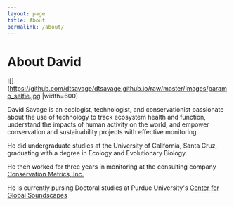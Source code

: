```yaml
---
layout: page
title: About
permalink: /about/
---
```

# About David
![](https://github.com/dtsavage/dtsavage.github.io/raw/master/Images/paramo_selfie.jpg |width=600)

David Savage is an ecologist, technologist, and conservationist passionate about the use of technology to track ecosystem health and function, understand the impacts of human activity on the world, and empower conservation and sustainability projects with effective monitoring.

He did undergraduate studies at the University of California, Santa Cruz, graduating with a degree in Ecology and Evolutionary Biology.

He then worked for three years in monitoring at the consulting company [Conservation Metrics, Inc.](conservationmetrics.com)

He is currently pursing Doctoral studies at Purdue University's [Center for Global Soundscapes](https://centerforglobalsoundscapes.org/)
